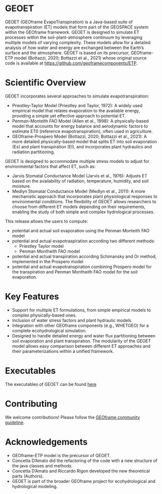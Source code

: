 # GEOET
GEOET (GEOframe EvapoTranspiration) is a Java-based suite of evapotranspiration (ET) models that form part of the GEOSPACE system within the GEOframe framework. GEOET is designed to simulate ET processes within the soil-plant-atmosphere continuum by leveraging multiple models of varying complexity. These models allow for a detailed analysis of how water and energy are exchanged between the Earth’s surface and the atmosphere.
GEOET is based on its precursor, GEOframe-ETP model (Bottazzi, 2020; Bottazzi et al., 2021) whose original source code is available at https://github.com/geoframecomponents/ETP. 

# Scientific Overview
GEOET incorporates several approaches to simulate evapotranspiration:

- Priestley-Taylor Model (Priestley and Taylor, 1972): A widely used empirical model that relates evaporation to the available energy, providing a simple yet effective approach to potential ET.
- Penman-Monteith FAO Model (Allen et al., 1998): A physically-based model that accounts for energy balance and aerodynamic factors to estimate ET0 (reference evapotranspiration), often used in agriculture.
- GEOframe-Prospero Model (Bottazzi, 2020; Bottazzi et al., 2021): A more detailed physically-based model that splits ET into soil evaporation (Es) and plant transpiration (El), and incorporates plant hydraulics and radiation partitioning.

GEOET is designed to accommodate multiple stress models to adjust for environmental factors that affect ET, such as:

- Jarvis Stomatal Conductance Model (Jarvis et al., 1976): Adjusts ET based on the availability of radiation, temperature, humidity, and soil moisture.
- Medlyn Stomatal Conductance Model (Medlyn et al., 2011): A more mechanistic approach that incorporates plant physiological responses to environmental conditions.
The flexibility of GEOET allows researchers to choose from different ET models depending on their requirements, enabling the study of both simple and complex hydrological processes.

This release allows the users to compute:
- potential and actual soil evaporation using the Penman Monteith FAO model
- potential and actual evapotraspiration according two different methods:
  - Priestley Taylor model
  - Penman Montheith FAO model
- potential and actual transpiration according Schimansky and Or method, implemented in the Prospero model 
- potential and actual evapotranspiration combining Prospero model for the transpiration and Penman Montheith FAO model for the soil evaporation.

# Key Features
- Support for multiple ET formulations, from simple empirical models to complex physically-based ones.
- Inclusion of water stress factors and plant hydraulic models.
- Integration with other GEOframe components (e.g., WHETGEO) for a complete ecohydrological simulation.
- Designed to handle detailed energy and water flux partitioning between soil evaporation and plant transpiration.
The modularity of the GEOET model allows easy comparison between different ET approaches and their parameterizations within a unified framework.

# Executables
The executables of GEOET can be found [here](https://github.com/GEOframeOMSProjects/OMS_Project_GEOET)

# Contributing
We welcome contributions! Please follow the [GEOframe community guideline](http://geoframe.blogspot.com/2020/05/geoframe-community-publication-policy.html).

# Acknowledgements
- GEOframe-ETP model is the precursor of GEOET.
- Concetta D’Amato did the refactoring of the code with a new structure of the java classes and methods.
- Concetta D’Amato and Riccardo Rigon developed the new theoretical parts (Authors).
- GEOET is part of the broader GEOframe project for ecohydrological and hydrological modeling.
